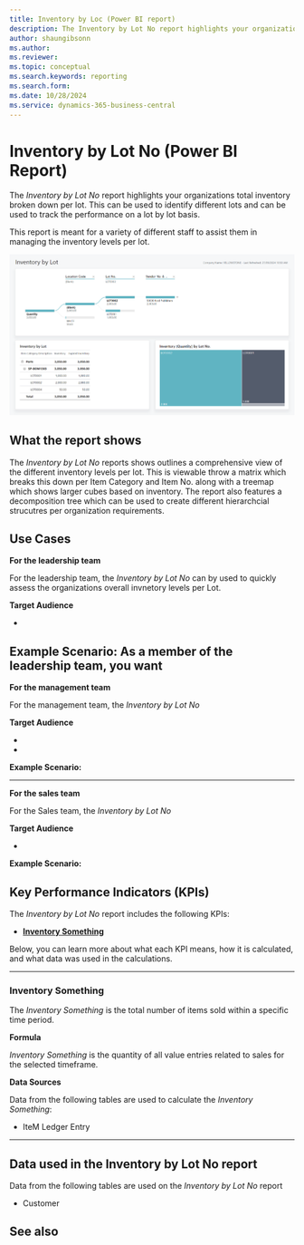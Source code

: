 ```yaml
---
title: Inventory by Loc (Power BI report)
description: The Inventory by Lot No report highlights your organizations total inventory broken down per lot.
author: shaungibsonn
ms.author: 
ms.reviewer: 
ms.topic: conceptual
ms.search.keywords: reporting
ms.search.form: 
ms.date: 10/28/2024
ms.service: dynamics-365-business-central
---
```


# Inventory by Lot No (Power BI Report)

The _Inventory by Lot No_ report highlights your organizations total inventory broken down per lot. This can be used to identify different lots and can be used to track the performance on a lot by lot basis.

This report is meant for a variety of different staff to assist them in managing the inventory levels per lot.

![Inventory by Lot No.](/business-central/media/inventory/inventory-by-lot.png "Inventory by Lot No - Screenshot")

## What the report shows

The *Inventory by Lot No* reports shows outlines a comprehensive view of the different inventory levels per lot. This is viewable throw a matrix which breaks this down per Item Category and Item No. along with a treemap which shows larger cubes based on inventory. The report also features a decomposition tree which can be used to create different hierarchcial strucutres per organization requirements.


## Use Cases

**For the leadership team**

For the leadership team, the *Inventory by Lot No* can by used to quickly assess the organizations overall invnetory levels per Lot.

**Target Audience**

- 

**Example Scenario:** 
As a member of the leadership team, you want 
---

**For the management team**

For the management team, the *Inventory by Lot No*

**Target Audience**

- 
- 

**Example Scenario:** 

---

**For the sales team**

For the Sales team, the *Inventory by Lot No*  

**Target Audience**

- 

**Example Scenario:** 

## Key Performance Indicators (KPIs)

The _Inventory by Lot No_ report includes the following KPIs:

- [**Inventory Something**](#)

Below, you can learn more about what each KPI means, how it is calculated, and what data was used in the calculations.

---
### Inventory Something

The *Inventory Something* is the total number of items sold within a specific time period.

**Formula**  

*Inventory Something* is the quantity of all value entries related to sales for the selected timeframe.

**Data Sources**

Data from the following tables are used to calculate the *Inventory Something*:
- IteM Ledger Entry

---
## Data used in the Inventory by Lot No report

Data from the following tables are used on the *Inventory by Lot No* report
- Customer


## See also